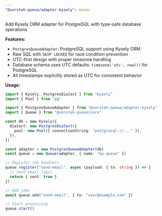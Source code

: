 ```yaml
---
"@vorsteh-queue/adapter-kysely": minor
---
```


Add Kysely ORM adapter for PostgreSQL with type-safe database operations

**Features:**

- `PostgresQueueAdapter`: PostgreSQL support using Kysely ORM
- Raw SQL with `SKIP LOCKED` for race condition prevention
- UTC-first design with proper timezone handling
- Database schema uses UTC defaults: `timezone('utc', now())` for PostgreSQL
- All timestamps explicitly stored as UTC for consistent behavior

**Usage:**

```typescript
import { Kysely, PostgresDialect } from "kysely"
import { Pool } from "pg"

import { PostgresQueueAdapter } from "@vorsteh-queue/adapter-kysely"
import { Queue } from "@vorsteh-queue/core"

const db = new Kysely({
  dialect: new PostgresDialect({
    pool: new Pool({ connectionString: "postgresql://..." }),
  }),
})

const adapter = new PostgresQueueAdapter(db)
const queue = new Queue(adapter, { name: "my-queue" })

// Register job handlers
queue.register("send-email", async (payload: { to: string }) => {
  // Send email logic
  return { sent: true }
})

// Add jobs
await queue.add("send-email", { to: "user@example.com" })

// Start processing
queue.start()
```
